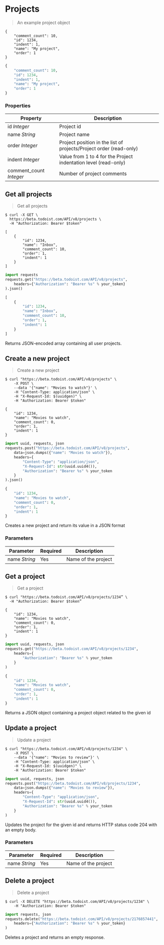 # Projects

> An example project object

```shell
{
    "comment_count": 10,
    "id": 1234,
    "indent": 1,
    "name": "My project",
    "order": 1
}
```

```python
{
    "comment_count": 10,
    "id": 1234,
    "indent": 1,
    "name": "My project",
    "order": 1
}
```

### Properties

| Property                 | Description                                                        |
| ------------------------ | ------------------------------------------------------------------ |
| id _Integer_             | Project id                                                         |
| name _String_            | Project name                                                       |
| order _Integer_          | Project position in the list of projects/Project order (read-only) |
| indent _Integer_         | Value from 1 to 4 for the Project indentation level (read-only)    |
| comment_count _Integer_ | Number of project comments                                         |

## Get all projects

> Get all projects

```shell
$ curl -X GET \
  https://beta.todoist.com/API/v8/projects \
  -H "Authorization: Bearer $token"

[
    {
        "id": 1234,
        "name": "Inbox",
        "comment_count": 10,
        "order": 1,
        "indent": 1
    }
]
```

```python
import requests
requests.get("https://beta.todoist.com/API/v8/projects",
    headers={"Authorization": "Bearer %s" % your_token}
).json()

[
    {
        "id": 1234,
        "name": "Inbox",
        "comment_count": 10,
        "order": 1,
        "indent": 1
    }
]
```

Returns JSON-encoded array containing all user projects.

## Create a new project

> Create a new project

```shell
$ curl "https://beta.todoist.com/API/v8/projects" \
    -X POST \
    --data '{"name": "Movies to watch"}' \
    -H "Content-Type: application/json" \
    -H "X-Request-Id: $(uuidgen)" \
    -H "Authorization: Bearer $token"

{
    "id": 1234,
    "name": "Movies to watch",
    "comment_count": 0,
    "order": 1,
    "indent": 1
}
```

```python
import uuid, requests, json
requests.post("https://beta.todoist.com/API/v8/projects",
    data=json.dumps({"name": "Movies to watch"}),
    headers={
        "Content-Type": "application/json",
        "X-Request-Id": str(uuid.uuid4()),
        "Authorization": "Bearer %s" % your_token
    }
).json()

{
    "id": 1234,
    "name": "Movies to watch",
    "comment_count": 0,
    "order": 1,
    "indent": 1
}
```

Creates a new project and return its value in a JSON format

### Parameters

| Parameter     | Required | Description         |
| ------------- | -------- | ------------------- |
| name _String_ | Yes      | Name of the project |

## Get a project

> Get a project

```shell
$ curl "https://beta.todoist.com/API/v8/projects/1234” \
  -H "Authorization: Bearer $token”

{
    "id": 1234,
    "name": "Movies to watch",
    "comment_count": 0,
    "order": 1,
    "indent": 1
}
```

```python
import uuid, requests, json
requests.get("https://beta.todoist.com/API/v8/projects/1234",
    headers={
        "Authorization": "Bearer %s" % your_token
    }
)

{
    "id": 1234,
    "name": "Movies to watch",
    "comment_count": 0,
    "order": 1,
    "indent": 1
}
```

Returns a JSON object containing a project object related to the given id

## Update a project

> Update a project

```shell
$ curl "https://beta.todoist.com/API/v8/projects/1234" \
    -X POST \
    --data '{"name": "Movies to review"}' \
    -H "Content-Type: application/json" \
    -H "X-Request-Id: $(uuidgen)" \
    -H "Authorization: Bearer $token"
```

```python
import uuid, requests, json
requests.post("https://beta.todoist.com/API/v8/projects/1234",
    data=json.dumps({"name": "Movies to review"}),
    headers={
        "Content-Type": "application/json",
        "X-Request-Id": str(uuid.uuid4()),
        "Authorization": "Bearer %s" % your_token
    }
)
```

Updates the project for the given id and returns HTTP status code 204
with an empty body.

### Parameters

| Parameter     | Required | Description         |
| ------------- | -------- | ------------------- |
| name _String_ | Yes      | Name of the project |

## Delete a project

> Delete a project

```shell
$ curl -X DELETE "https://beta.todoist.com/API/v8/projects/1234" \
    -H "Authorization: Bearer $token"
```

```python
import requests, json
requests.delete("https://beta.todoist.com/API/v8/projects/2176857441",
    headers={"Authorization": "Bearer %s" % your_token}
)
```

Deletes a project and returns an empty response.
